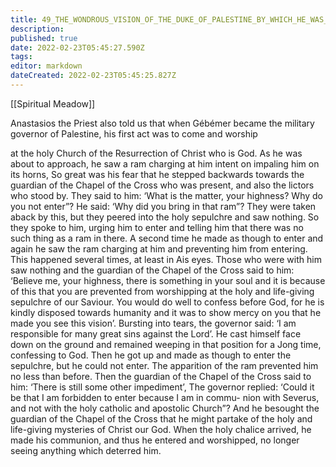```yaml
---
title: 49_THE_WONDROUS_VISION_OF_THE_DUKE_OF_PALESTINE_BY_WHICH_HE_WAS_COMPELLED_TO_RENOUNCE_THE_AFOREMENTIONED_HERESY_AND_TO_ENTER_INTO_COMMUNION_WITH_THE_CHURCH_OF_CHRIST
description: 
published: true
date: 2022-02-23T05:45:27.590Z
tags: 
editor: markdown
dateCreated: 2022-02-23T05:45:25.827Z
---
```


[[Spiritual Meadow]]
 
Anastasios the Priest also told us that when Gébémer became the military governor of Palestine, his first act was to come and worship  
 
at the holy Church of the Resurrection of Christ who is God. As he was about to approach, he saw a ram charging at him intent on impaling him on its horns, So great was his fear that he stepped backwards towards the guardian of the Chapel of the Cross who was present, and also the lictors who stood by. They said to him: ‘What is the matter, your highness? Why do you not enter”? He said: ‘Why did you bring in that ram”? They were taken aback by this, but they peered into the holy sepulchre and saw nothing. So they spoke to him, urging him to enter and telling him that there was no such thing as a ram in there. A second time he made as though to enter and again he saw the ram charging at him and preventing him from entering. This happened several times, at least in Ais eyes. Those who were with him saw nothing and the guardian of the Chapel of the Cross said to him: ‘Believe me, your highness, there is something in your soul and it is because of this that you are prevented from worshipping at the holy and life-giving sepulchre of our Saviour. You would do well to confess before God, for he is kindly disposed towards humanity and it was to show mercy on you that he made you see this vision’. Bursting into tears, the governor said: ‘I am responsible for many great sins against the Lord’. He cast himself face down on the ground and remained weeping in that position for a Jong time, confessing to God. Then he got up and made as though to enter the sepulchre, but he could not enter. The apparition of the ram prevented him no less than before. Then the guardian of the Chapel of the Cross said to him: ‘There is still some other impediment’, The governor replied: ‘Could it be that I am forbidden to enter because I am in commu- nion with Severus, and not with the holy catholic and apostolic Church”? And he besought the guardian of the Chapel of the Cross that he might partake of the holy and life-giving mysteries of Christ our God. When the holy chalice arrived, he made his communion, and thus he entered and worshipped, no longer seeing anything which deterred him. 

